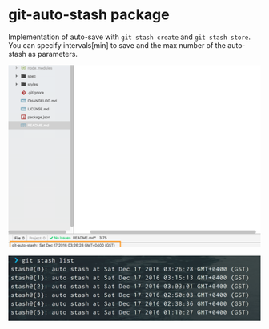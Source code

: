 # git-auto-stash package

Implementation of auto-save with `git stash create` and `git stash store`.
You can specify intervals[min] to save and the max number of the auto-stash as parameters.

![screenshot.png](https://github.com/Drunkar/atom-git-auto-stash/blob/images/screenshot.png)

![consoleshot.png](https://github.com/Drunkar/atom-git-auto-stash/blob/images/consoleshot.png)

